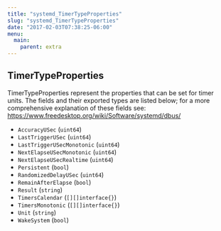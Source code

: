 ```yaml
---
title: "systemd_TimerTypeProperties"
slug: "systemd_TimerTypeProperties"
date: "2017-02-03T07:38:25-06:00"
menu:
  main:
    parent: extra
---
```

## TimerTypeProperties

TimerTypeProperties represent the properties that can be set for timer
units. The fields and their exported types are listed below; for a more
comprehensive explanation of these fields see:
https://www.freedesktop.org/wiki/Software/systemd/dbus/

- `AccuracyUSec` (`uint64`)
- `LastTriggerUSec` (`uint64`)
- `LastTriggerUSecMonotonic` (`uint64`)
- `NextElapseUSecMonotonic` (`uint64`)
- `NextElapseUSecRealtime` (`uint64`)
- `Persistent` (`bool`)
- `RandomizedDelayUSec` (`uint64`)
- `RemainAfterElapse` (`bool`)
- `Result` (`string`)
- `TimersCalendar` (`[][]interface{}`)
- `TimersMonotonic` (`[][]interface{}`)
- `Unit` (`string`)
- `WakeSystem` (`bool`)

